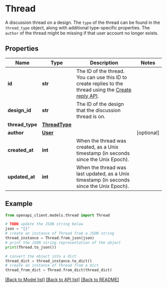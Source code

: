 # Thread

A discussion thread on a design.  The `type` of the thread can be found in the `thread_type` object, along with additional type-specific properties. The `author` of the thread might be missing if that user account no longer exists.

## Properties

Name | Type | Description | Notes
------------ | ------------- | ------------- | -------------
**id** | **str** | The ID of the thread.  You can use this ID to create replies to the thread using the [Create reply API](https://www.canva.dev/docs/connect/api-reference/comments/create-reply/). | 
**design_id** | **str** | The ID of the design that the discussion thread is on. | 
**thread_type** | [**ThreadType**](ThreadType.md) |  | 
**author** | [**User**](User.md) |  | [optional] 
**created_at** | **int** | When the thread was created, as a Unix timestamp (in seconds since the Unix Epoch). | 
**updated_at** | **int** | When the thread was last updated, as a Unix timestamp (in seconds since the Unix Epoch). | 

## Example

```python
from openapi_client.models.thread import Thread

# TODO update the JSON string below
json = "{}"
# create an instance of Thread from a JSON string
thread_instance = Thread.from_json(json)
# print the JSON string representation of the object
print(Thread.to_json())

# convert the object into a dict
thread_dict = thread_instance.to_dict()
# create an instance of Thread from a dict
thread_from_dict = Thread.from_dict(thread_dict)
```
[[Back to Model list]](../README.md#documentation-for-models) [[Back to API list]](../README.md#documentation-for-api-endpoints) [[Back to README]](../README.md)



